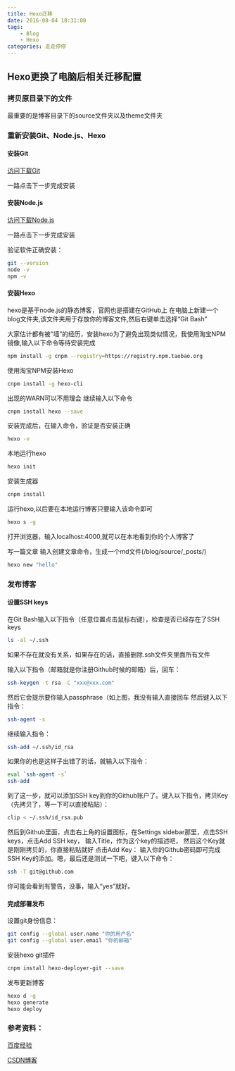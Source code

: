 ```yaml
---
title: Hexo迁移
date: 2016-08-04 18:31:00
tags:
    - Blog
    - Hexo
categories: 走走停停
---
```


## Hexo更换了电脑后相关迁移配置

### 拷贝原目录下的文件

最重要的是博客目录下的source文件夹以及theme文件夹

### 重新安装Git、Node.js、Hexo

#### 安装Git

[访问下载Git](https://www.git-scm.com/downloads)

一路点击下一步完成安装

#### 安装Node.js

[访问下载Node.js](https://nodejs.org/en/)

一路点击下一步完成安装

验证软件正确安装：

``` bash
git --version
node -v
npm -v
```

#### 安装Hexo

hexo是基于node.js的静态博客，官网也是搭建在GitHub上 
在电脑上新建一个blog文件夹,该文件夹用于存放你的博客文件,然后右键单击选择“Git Bash” 

大家估计都有被“墙”的经历，安装hexo为了避免出现类似情况，我使用淘宝NPM镜像,输入以下命令等待安装完成

``` bash
npm install -g cnpm --registry=https://registry.npm.taobao.org
```

使用淘宝NPM安装Hexo

``` bash
cnpm install -g hexo-cli
```

出现的WARN可以不用理会 
继续输入以下命令

``` bash
cnpm install hexo --save
```

安装完成后，在输入命令，验证是否安装正确

``` bash
hexo -v
```

本地运行hexo

``` bash
hexo init
```

安装生成器

``` bash
cnpm install
```

运行hexo,以后要在本地运行博客只要输入该命令即可

``` bash
hexo s -g
```

打开浏览器，输入localhost:4000,就可以在本地看到你的个人博客了 

写一篇文章 
输入创建文章命令，生成一个md文件(/blog/source/_posts/)

``` bash
hexo new "hello"
```

### 发布博客

#### 设置SSH keys

在Git Bash输入以下指令（任意位置点击鼠标右键），检查是否已经存在了SSH keys

``` bash
ls -al ~/.ssh
```

如果不存在就没有关系，如果存在的话，直接删除.ssh文件夹里面所有文件

输入以下指令（邮箱就是你注册Github时候的邮箱）后，回车：

``` bash
ssh-keygen -t rsa -C "xxx@xxx.com"
```

然后它会提示要你输入passphrase（如上图，我没有输入直接回车
然后键入以下指令：

``` bash
ssh-agent -s
```

继续输入指令：

``` bash
ssh-add ~/.ssh/id_rsa
```

如果你的也是这样子出错了的话，就输入以下指令：

``` bash
eval `ssh-agent -s`
ssh-add
```

到了这一步，就可以添加SSH key到你的Github账户了。键入以下指令，拷贝Key（先拷贝了，等一下可以直接粘贴）：

``` bash
clip < ~/.ssh/id_rsa.pub
```

然后到Github里面，点击右上角的设置图标，在Settings sidebar那里，点击SSH keys，点击Add SSH key，
输入Title，作为这个key的描述吧，
然后这个Key就是刚刚拷贝的，你直接粘贴就好
点击Add Key：
输入你的Github密码即可完成SSH Key的添加。嗯，最后还是测试一下吧，键入以下命令：

``` bash
ssh -T git@github.com
```

你可能会看到有警告，没事，输入“yes”就好。

#### 完成部署发布

设置git身份信息：

``` bash
git config --global user.name "你的用户名"
git config --global user.email "你的邮箱"
```

安装hexo git插件

``` bash
cnpm install hexo-deployer-git --save
```

发布更新博客

``` bash
hexo d -g
hexo generate
hexo deploy
```






### 参考资料：

[百度经验](http://jingyan.baidu.com/article/d8072ac47aca0fec95cefd2d.html)

[CSDN博客](http://blog.csdn.net/jzooo/article/details/46781805)

